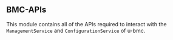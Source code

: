 ## BMC-APIs

This module contains all of the APIs required to interact with the `ManagementService` and `ConfigurationService` of u-bmc.
